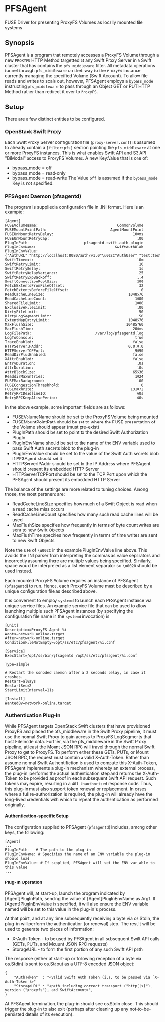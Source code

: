 # PFSAgent

FUSE Driver for presenting ProxyFS Volumes as locally mounted file systems

## Synopsis

PFSAgent is a program that remotely accesses a ProxyFS Volume through
a new `PROXYFS` HTTP Method targetted at any Swift Proxy Server in a
Swift cluster that has contains the `pfs_middleware` filter. All metadata
operations tunnel through `pfs_middleware` on their way to the `ProxyFS`
instance currently managing the specified Volume (Swift Account). To
allow file reads and writes to scale out, however, PFSAgent employs
a `bypass_mode` instructing `pfs_middleware` to pass through an Object
GET or PUT HTTP Method rather than redirect it over to `ProxyFS`.

## Setup

There are a few distinct entities to be configured.

### OpenStack Swift Proxy

Each Swift Proxy Server configuration file (`proxy-server.conf`) is assumed
to already contain a `[filter:pfs]` section pointing the `pfs_middleware` at
one or more ProxyFS instances. This is what enables Swift API and S3 API
"BiModal" access to ProxyFS Volumes. A new Key:Value that is one of:
* bypass_mode = off
* bypass_mode = read-only
* bypass_mode = read-write
The Value `off` is assumed if the `bypass_mode` Key is not specified.

### PFSAgent Daemon (pfsagentd)

The program is supplied a configuration file in .INI format. Here is an example:
```
[Agent]
FUSEVolumeName:                                    CommonVolume
FUSEMountPointPath:                             AgentMountPoint
FUSEUnMountRetryDelay:                                    100ms
FUSEUnMountRetryCap:                                        100
PlugInPath:                         pfsagentd-swift-auth-plugin
PlugInEnvName:                                    SwiftAuthBlob
PlugInEnvValue: {"AuthURL":"http://localhost:8080/auth/v1.0"\u002C"AuthUser":"test:tester"\u002C"AuthKey":"testing"\u002C"Account":"AUTH_test"}
SwiftTimeout:                                               10m
SwiftRetryLimit:                                             10
SwiftRetryDelay:                                             1s
SwiftRetryDelayVariance:                                     25
SwiftRetryExpBackoff:                                       1.4
SwiftConnectionPoolSize:                                    200
FetchExtentsFromFileOffset:                                  32
FetchExtentsBeforeFileOffset:                                 0
ReadCacheLineSize:                                      1048576
ReadCacheLineCount:                                        1000
SharedFileLimit:                                           1000
ExclusiveFileLimit:                                         100
DirtyFileLimit:                                              50
DirtyLogSegmentLimit:                                        50
ExtentMapEntryLimit:                                    1048576
MaxFlushSize:                                          10485760
MaxFlushTime:                                             200ms
LogFilePath:                             /var/log/pfsagentd.log
LogToConsole:                                              true
TraceEnabled:                                             false
HTTPServerIPAddr:                                       0.0.0.0
HTTPServerTCPPort:                                         9090
ReadDirPlusEnabled:                                       false
XAttrEnabled:                                             false
EntryDuration:                                              10s
AttrDuration:                                               10s
AttrBlockSize:                                            65536
ReaddirMaxEntries:                                         1024
FUSEMaxBackground:                                          100
FUSECongestionThreshhold:                                     0
FUSEMaxWrite:                                            131072
RetryRPCDeadlineIO:                                         60s
RetryRPCKeepAlivePeriod:                                    60s
```

In the above example, some important fields are as follows:
* FUSEVolumeName should be set to the ProxyFS Volume being mounted
* FUSEMountPointPath should be set to where the FUSE presentation of the Volume should appear (must pre-exist)
* PlugInPath should be set to point to the desired Swift Authorization PlugIn
* PlugInEnvName should be set to the name of the ENV variable used to pass Swift Auth secrets blob to the plug-in
* PlugInEnvValue should be set to the value of the Swift Auth secrets blob if PFSAgent should set it
* HTTPServerIPAddr should be set to the IP Address where PFSAgent should present its embedded HTTP Server
* HTTPServerTCPPort should be set to the TCP Port upon which the PFSAgent should present its embedded HTTP Server

The balance of the settings are more related to tuning choices. Among those, the most pertinent are:
* ReadCacheLineSize specifies how much of a Swift Object is read when a read cache miss occurs
* ReadCacheLineCount specifies how many such read cache lines will be used
* MaxFlushSize specifies how frequently in terms of byte count writes are sent to new Swift Objects
* MaxFlushTime specifies how frequently in terms of time writes are sent to new Swift Objects

Note the use of `\u002C` in the example PlugInEnvValue line above. This avoids the .INI
parser from interpreting the commas as value separators and incorrectly assuming there
are multiple values being specified. Similarly, space would be interpreted as a list
element separator so `\u0020` should be used instead.

Each mounted ProxyFS Volume requires an instance of PFSAgent (`pfsagentd`) to run.
Hence, each ProxyFS Volume must be described by a unique configuration file as described above.

It is convenient to employ `systemd` to launch each PFSAgent instance via unique service files.
An example service file that can be used to allow launching multiple such PFSAgent instances
(by specifying the configuration file name in the `systemd` invocation) is:
```
[Unit]
Description=ProxyFS Agent %i
Wants=network-online.target
After=network-online.target
ConditionFileNotEmpty=/opt/ss/etc/pfsagent/%i.conf

[Service]
ExecStart=/opt/ss/bin/pfsagentd /opt/ss/etc/pfsagent/%i.conf

Type=simple

# Restart the ssnoded daemon after a 2 seconds delay, in case it crashes.
Restart=always
RestartSec=2
StartLimitInterval=11s

[Install]
WantedBy=network-online.target
```

### Authentication Plug-In

While PFSAgent targets OpenStack Swift clusters that have provisioned
ProxyFS and placed the pfs_middleware in the Swift Proxy pipeline, it
must use the normal Swift Proxy to gain access to ProxyFS LogSegments
that host FileInode data. Further, via the pfs_middleware in the Swift
Proxy pipeline, at least the Mount JSON RPC will travel through the
normal Swift Proxy to get to ProxyFS. To perform either these GETs,
PUTs, or Mount JSON RPC, the request must contain a valid X-Auth-Token.
Rather than assume normal Swift Authentifiction is used to compute
this X-Auth-Token, PFSAgent implements a plug-in mechanism whereby an
external process, the plug-in, performs the actual authentication step
and returns the X-Auth-Token to be provided as proof in each subsequent
Swift API request. Such tokens may expire, resulting in a `401 Unauthorized`
response code. Thus, this plug-in must also support token renewal or
replacement. In cases where a full re-authorization is required, the
plug-in will already have the long-lived credentials with which to repeat
the authentication as performed originally.

#### Authentication-specific Setup

The configuration supplied to PFSAgent (`pfsagentd`) includes, among
other keys, the following:

```
[Agent]
...
PlugInPath:   # The path to the plug-in
PlugInEnvName: # Specifies the name of an ENV variable the plug-in should load
PlugInEnvValue: # If supplied, PFSAgent will set the ENV variable to this value
...
```

#### Plug-In Operation

PFSAgent will, at start-up, launch the program indicated by [Agent]PlugInPath,
sending the value of [Agent]PlugInEnvName as Arg1. If [Agent]PlugInEnvValue is
specified, it will also ensure the ENV variable named will be set to this
value in the plug-in's process.

At that point, and at any time subsequently receiving a byte via os.Stdin, the
plug-in will perform the authentication (or renewal) step. The result will
be used to generate two pieces of information:

* X-Auth-Token - to be used by PFSAgent in all subsequent Swift API calls (GETs, PUTs, and Mouunt JSON RPC requests)
* StorageURL - to form the first portion of any such Swift API path

The response (either at start-up or following reception of a
byte via os.Stdin) is sent to os.Stdout as a UTF-8 encoded JSON object:

```
{
    "AuthToken"  : "<valid Swift Auth Token (i.e. to be passed via `X-Auth-Token`)>"
    "StorageURL" : "<path including correct transport ("http{|s}"), version ("proxyfs"), and SwiftAccount>",
}
```

At PFSAgent termination, the plug-in should see os.Stdin close.
This should trigger the plug-in to also exit (perhaps after
cleaning up any not-to-be-persisted details of its execution).
